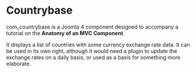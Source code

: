 # Countrybase

com_countrybase is a Joomla 4 component designed to accompany a tutorial on the __Anatomy of an MVC Component__. 

It displays a list of countries with some currency exchange rate data. It can be used in its own right, although it would need a plugin to update the exchange rates on a daily basis, or used as a basis for something more elaborate.
